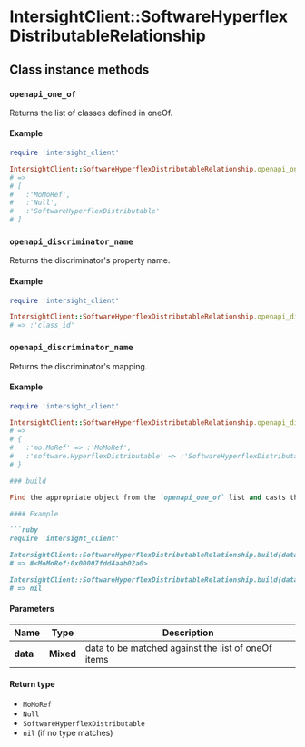 # IntersightClient::SoftwareHyperflexDistributableRelationship

## Class instance methods

### `openapi_one_of`

Returns the list of classes defined in oneOf.

#### Example

```ruby
require 'intersight_client'

IntersightClient::SoftwareHyperflexDistributableRelationship.openapi_one_of
# =>
# [
#   :'MoMoRef',
#   :'Null',
#   :'SoftwareHyperflexDistributable'
# ]
```

### `openapi_discriminator_name`

Returns the discriminator's property name.

#### Example

```ruby
require 'intersight_client'

IntersightClient::SoftwareHyperflexDistributableRelationship.openapi_discriminator_name
# => :'class_id'
```

### `openapi_discriminator_name`

Returns the discriminator's mapping.

#### Example

```ruby
require 'intersight_client'

IntersightClient::SoftwareHyperflexDistributableRelationship.openapi_discriminator_mapping
# =>
# {
#   :'mo.MoRef' => :'MoMoRef',
#   :'software.HyperflexDistributable' => :'SoftwareHyperflexDistributable'
# }

### build

Find the appropriate object from the `openapi_one_of` list and casts the data into it.

#### Example

```ruby
require 'intersight_client'

IntersightClient::SoftwareHyperflexDistributableRelationship.build(data)
# => #<MoMoRef:0x00007fdd4aab02a0>

IntersightClient::SoftwareHyperflexDistributableRelationship.build(data_that_doesnt_match)
# => nil
```

#### Parameters

| Name | Type | Description |
| ---- | ---- | ----------- |
| **data** | **Mixed** | data to be matched against the list of oneOf items |

#### Return type

- `MoMoRef`
- `Null`
- `SoftwareHyperflexDistributable`
- `nil` (if no type matches)

